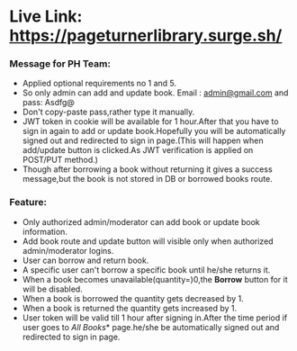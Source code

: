 # Live Link: https://pageturnerlibrary.surge.sh/
### Message for PH Team:
  * Applied optional requirements no 1 and 5.
  * So only admin can add and update book. Email : admin@gmail.com and pass: Asdfg@
  * Don't copy-paste pass,rather type it manually.
  * JWT token in cookie will be available for 1 hour.After that you have to sign in again to add or update book.Hopefully you will be automatically signed out and redirected to sign in page.(This will happen when add/update button is clicked.As JWT verification is applied on POST/PUT method.)
  * Though after borrowing a book without returning it gives a success message,but the book is not stored in DB or borrowed books route.

### Feature:
  * Only authorized admin/moderator can add book or update book information.
  * Add book route and update button will visible only when authorized admin/moderator logins.
  * User can borrow and return book.
  * A specific user can't borrow a specific book until he/she returns it.
  * When a book becomes unavailable(quantity=)0,the **Borrow** button for it will be disabled.
  * When a book is borrowed the quantity gets decreased by 1.
  * When a book is returned the quantity gets increased by 1.
  * User token will be valid till 1 hour after signing in.After the time period if user goes to *All Books** page.he/she be automatically signed out and redirected to sign in page.